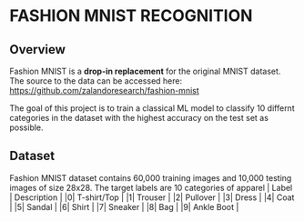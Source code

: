 # FASHION MNIST RECOGNITION

## Overview
Fashion MNIST is a **drop-in replacement** for the original MNIST dataset. The source to the data can be accessed here: https://github.com/zalandoresearch/fashion-mnist

The goal of this project is to train a classical ML model to classify 10 differnt categories in the dataset with the highest accuracy on the test set as possible. 

## Dataset
Fashion MNIST dataset contains 60,000 training images and 10,000 testing images of size 28x28. The target labels are 10 categories of apparel
| Label | Description |
|0| T-shirt/Top |
|1| Trouser |
|2| Pullover |
|3| Dress |
|4| Coat |
|5| Sandal |
|6| Shirt |
|7| Sneaker |
|8| Bag |
|9| Ankle Boot |
